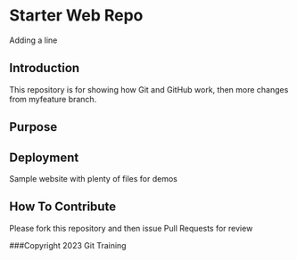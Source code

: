 # Starter Web Repo
Adding a line 
## Introduction

This repository is for showing how Git and GitHub work, then more changes from myfeature branch.

## Purpose

## Deployment

Sample website with plenty of files for demos

## How To Contribute

Please fork this repository and then issue Pull Requests for review

###Copyright
2023 Git Training